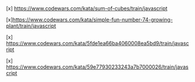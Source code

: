 [x] https://www.codewars.com/kata/sum-of-cubes/train/javascript



[x]https://www.codewars.com/kata/simple-fun-number-74-growing-plant/train/javascript




<!--  -->

[x] https://www.codewars.com/kata/5fde1ea66ba4060008ea5bd9/train/javascript



<!--  -->


[x] https://www.codewars.com/kata/59e77930233243a7b7000026/train/javascript



